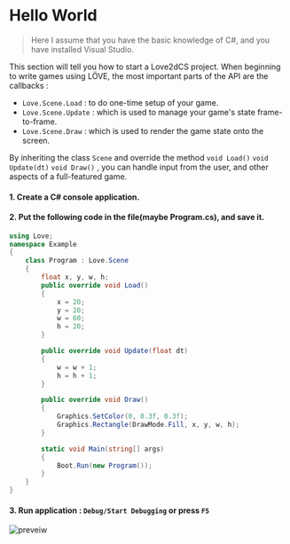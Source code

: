 # Hello World

> Here I assume that you have the basic knowledge of C#, and you have installed Visual Studio.

This section will tell you how to start a Love2dCS project. When beginning to write games using LÖVE, the most important parts of the API are the callbacks : 

* `Love.Scene.Load` : to do one-time setup of your game.
* `Love.Scene.Update` : which is used to manage your game's state frame-to-frame.
* `Love.Scene.Draw` : which is used to render the game state onto the screen.

By inheriting the class `Scene` and override the method `void Load()` `void Update(dt)` `void Draw()` , you can handle input from the user, and other aspects of a full-featured game.

#### 1. Create a C# console application.

#### 2. Put the following code in the file(maybe Program.cs), and save it.

``` C#
using Love;
namespace Example
{
    class Program : Love.Scene
    {
        float x, y, w, h;
        public override void Load()
        {
            x = 20;
            y = 20;
            w = 60;
            h = 20;
        }

        public override void Update(float dt)
        {
            w = w + 1;
            h = h + 1;
        }

        public override void Draw()
        {
            Graphics.SetColor(0, 0.3f, 0.3f);
            Graphics.Rectangle(DrawMode.Fill, x, y, w, h);
        }

        static void Main(string[] args)
        {
            Boot.Run(new Program());
        }
    }
}
```

#### 3. Run application : `Debug/Start Debugging` or press `F5`

![preveiw](/img/02-hello-world.gif)
